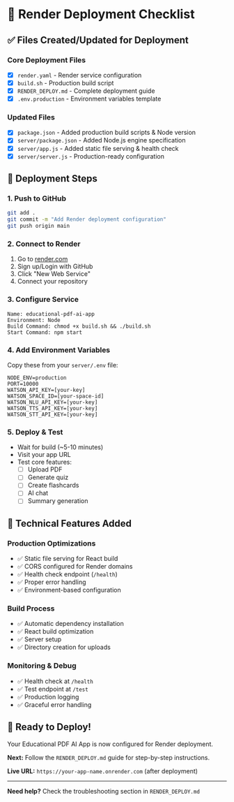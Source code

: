 # 🚀 Render Deployment Checklist

## ✅ Files Created/Updated for Deployment

### Core Deployment Files
- [x] `render.yaml` - Render service configuration
- [x] `build.sh` - Production build script
- [x] `RENDER_DEPLOY.md` - Complete deployment guide
- [x] `.env.production` - Environment variables template

### Updated Files
- [x] `package.json` - Added production build scripts & Node version
- [x] `server/package.json` - Added Node.js engine specification
- [x] `server/app.js` - Added static file serving & health check
- [x] `server/server.js` - Production-ready configuration

## 🎯 Deployment Steps

### 1. Push to GitHub
```bash
git add .
git commit -m "Add Render deployment configuration"
git push origin main
```

### 2. Connect to Render
1. Go to [render.com](https://render.com)
2. Sign up/Login with GitHub
3. Click "New Web Service"
4. Connect your repository

### 3. Configure Service
```
Name: educational-pdf-ai-app
Environment: Node
Build Command: chmod +x build.sh && ./build.sh
Start Command: npm start
```

### 4. Add Environment Variables
Copy these from your `server/.env` file:
```
NODE_ENV=production
PORT=10000
WATSON_API_KEY=[your-key]
WATSON_SPACE_ID=[your-space-id]
WATSON_NLU_API_KEY=[your-key]
WATSON_TTS_API_KEY=[your-key]
WATSON_STT_API_KEY=[your-key]
```

### 5. Deploy & Test
- Wait for build (~5-10 minutes)
- Visit your app URL
- Test core features:
  - [ ] Upload PDF
  - [ ] Generate quiz
  - [ ] Create flashcards
  - [ ] AI chat
  - [ ] Summary generation

## 🔧 Technical Features Added

### Production Optimizations
- ✅ Static file serving for React build
- ✅ CORS configured for Render domains
- ✅ Health check endpoint (`/health`)
- ✅ Proper error handling
- ✅ Environment-based configuration

### Build Process
- ✅ Automatic dependency installation
- ✅ React build optimization
- ✅ Server setup
- ✅ Directory creation for uploads

### Monitoring & Debug
- ✅ Health check at `/health`
- ✅ Test endpoint at `/test`
- ✅ Production logging
- ✅ Graceful error handling

## 🎉 Ready to Deploy!

Your Educational PDF AI App is now configured for Render deployment.

**Next:** Follow the `RENDER_DEPLOY.md` guide for step-by-step instructions.

**Live URL:** `https://your-app-name.onrender.com` (after deployment)

---
**Need help?** Check the troubleshooting section in `RENDER_DEPLOY.md`
